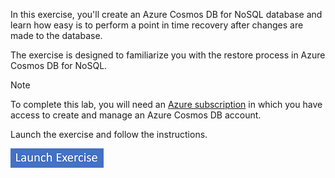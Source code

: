 
In this exercise, you'll create an Azure Cosmos DB for NoSQL database and learn how easy is to perform a point in time recovery after changes are made to the database.

The exercise is designed to familiarize you with the restore process in Azure Cosmos DB for NoSQL.

> [!NOTE]
> To complete this lab, you will need an [Azure subscription](https://azure.microsoft.com/free?azure-portal=true) in which you have access to create and manage an Azure Cosmos DB account.

Launch the exercise and follow the instructions.

[![Button to launch exercise.](../media/launch-exercise.png)](https://go.microsoft.com/fwlink/?linkid=2261373)
